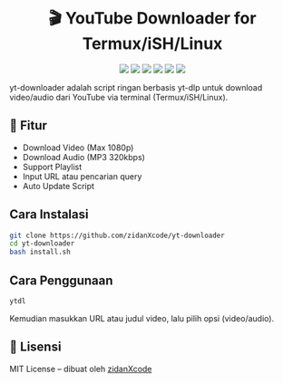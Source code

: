 <h1 align="center">🎬 YouTube Downloader for Termux/iSH/Linux</h1>
<p align="center">
  <img src="https://img.shields.io/badge/yt--dlp-powered-red?logo=youtube&style=for-the-badge" />
  <img src="https://img.shields.io/badge/Made%20with-Python-blue?logo=python&style=for-the-badge" />
  <img src="https://img.shields.io/badge/Shell-Bash-green?logo=gnubash&style=for-the-badge" />
  <img src="https://img.shields.io/badge/Platform-Termux-black?logo=android&style=for-the-badge" />
  <img src="https://img.shields.io/github/license/zidanXcode/yt-downloader?style=for-the-badge" />
  <img src="https://img.shields.io/github/stars/zidanXcode/yt-downloader?style=for-the-badge" />
</p>

yt-downloader adalah script ringan berbasis yt-dlp untuk download video/audio dari YouTube via terminal (Termux/iSH/Linux).

## 🔧 Fitur
- Download Video (Max 1080p)
- Download Audio (MP3 320kbps)
- Support Playlist
- Input URL atau pencarian query
- Auto Update Script

## Cara Instalasi
```bash
git clone https://github.com/zidanXcode/yt-downloader
cd yt-downloader
bash install.sh
```

## Cara Penggunaan
```bash
ytdl
```
Kemudian masukkan URL atau judul video, lalu pilih opsi (video/audio).


## 📜 Lisensi
MIT License – dibuat oleh [zidanXcode](https://github.com/zidanXcode)
